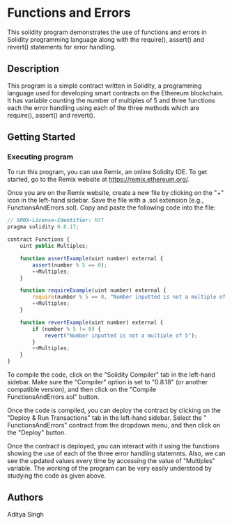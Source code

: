 # Functions and Errors
This solidity program demonstrates the use of functions and errors in Solidity programming language along with the require(), assert() and revert() statements for error handling.

## Description

This program is a simple contract written in Solidity, a programming language used for developing smart contracts on the Ethereum blockchain. It has variable counting the number of multiples 
of 5 and three functions each the error handling using each of the three methods which are require(), assert() and revert().

## Getting Started

### Executing program

To run this program, you can use Remix, an online Solidity IDE. To get started, go to the Remix website at https://remix.ethereum.org/.

Once you are on the Remix website, create a new file by clicking on the "+" icon in the left-hand sidebar. Save the file with a .sol extension (e.g., FunctionsAndErrors.sol). 
Copy and paste the following code into the file:

```javascript
// SPDX-License-Identifier: MIT
pragma solidity 0.8.17;

contract Functions {
    uint public Multiples;

    function assertExample(uint number) external {
        assert(number % 5 == 0);
        ++Multiples;
    }

    function requireExample(uint number) external {
        require(number % 5 == 0, "Number inputted is not a multiple of 5");
        ++Multiples;
    }

    function revertExample(uint number) external {
        if (number % 5 != 0) {
            revert("Number inputted is not a multiple of 5");
        }
        ++Multiples;
    }
}
```

To compile the code, click on the "Solidity Compiler" tab in the left-hand sidebar. Make sure the "Compiler" option is set to "0.8.18" (or another compatible version), 
and then click on the "Compile FunctionsAndErrors.sol" button.

Once the code is compiled, you can deploy the contract by clicking on the "Deploy & Run Transactions" tab in the left-hand sidebar. 
Select the " FunctionsAndErrors" contract from the dropdown menu, and then click on the "Deploy" button.

Once the contract is deployed, you can interact with it using the functions showing the use of each of the three error handling statemnts. 
Also, we can see the updated values every time by accessing the value of "Multiples" variable. The working of the program can be very easily understood by studying the code as given above.

## Authors

Aditya Singh
